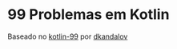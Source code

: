 # 99 Problemas em Kotlin

Baseado no [kotlin-99](https://github.com/dkandalov/kotlin-99) por [dkandalov](https://github.com/dkandalov)
